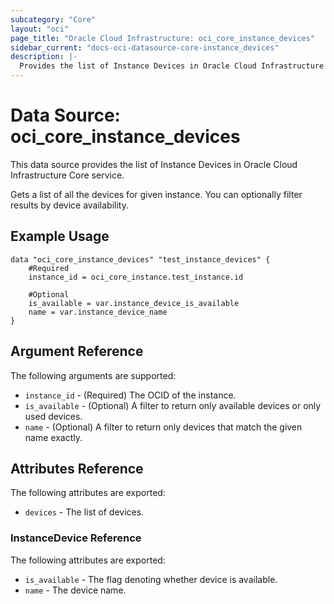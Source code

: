 ```yaml
---
subcategory: "Core"
layout: "oci"
page_title: "Oracle Cloud Infrastructure: oci_core_instance_devices"
sidebar_current: "docs-oci-datasource-core-instance_devices"
description: |-
  Provides the list of Instance Devices in Oracle Cloud Infrastructure Core service
---
```


# Data Source: oci_core_instance_devices
This data source provides the list of Instance Devices in Oracle Cloud Infrastructure Core service.

Gets a list of all the devices for given instance. You can optionally filter results by device availability.

## Example Usage

```hcl
data "oci_core_instance_devices" "test_instance_devices" {
	#Required
	instance_id = oci_core_instance.test_instance.id

	#Optional
	is_available = var.instance_device_is_available
	name = var.instance_device_name
}
```

## Argument Reference

The following arguments are supported:

* `instance_id` - (Required) The OCID of the instance.
* `is_available` - (Optional) A filter to return only available devices or only used devices. 
* `name` - (Optional) A filter to return only devices that match the given name exactly. 


## Attributes Reference

The following attributes are exported:

* `devices` - The list of devices.

### InstanceDevice Reference

The following attributes are exported:

* `is_available` - The flag denoting whether device is available.
* `name` - The device name.

